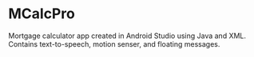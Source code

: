 # MCalcPro
Mortgage calculator app created in Android Studio using Java and XML.
Contains text-to-speech, motion senser, and floating messages.
